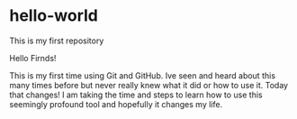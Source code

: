 # hello-world
This is my first repository

Hello Firnds!

This is my first time using Git and GitHub. Ive seen and heard about this many times before but never really knew what it did or how to use it.
Today that changes!
I am taking the time and steps to learn how to use this seemingly profound tool and hopefully it changes my life.
